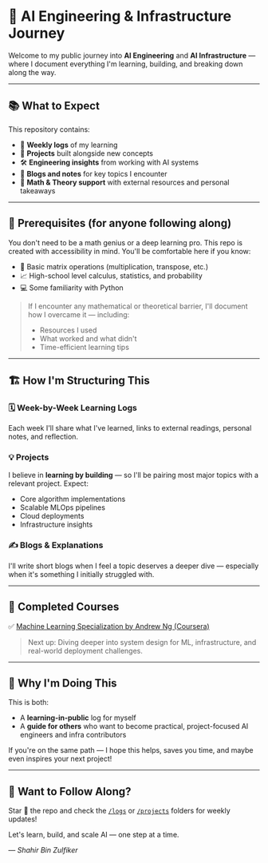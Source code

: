 # 🚀 AI Engineering & Infrastructure Journey

Welcome to my public journey into **AI Engineering** and **AI Infrastructure** — where I document everything I'm learning, building, and breaking down along the way.

---

## 📚 What to Expect

This repository contains:

- 🔎 **Weekly logs** of my learning
- 🧠 **Projects** built alongside new concepts
- 🛠️ **Engineering insights** from working with AI systems
- 📖 **Blogs and notes** for key topics I encounter
- 🧩 **Math & Theory support** with external resources and personal takeaways

---

## 📌 Prerequisites (for anyone following along)

You don't need to be a math genius or a deep learning pro. This repo is created with accessibility in mind. You'll be comfortable here if you know:

- 🧮 Basic matrix operations (multiplication, transpose, etc.)
- 📈 High-school level calculus, statistics, and probability
- 💻 Some familiarity with Python

> If I encounter any mathematical or theoretical barrier, I'll document how I overcame it — including:
> - Resources I used
> - What worked and what didn't
> - Time-efficient learning tips

---

## 🏗️ How I'm Structuring This

### 🗓️ Week-by-Week Learning Logs
Each week I'll share what I've learned, links to external readings, personal notes, and reflection.

### 💡 Projects
I believe in **learning by building** — so I'll be pairing most major topics with a relevant project. Expect:
- Core algorithm implementations
- Scalable MLOps pipelines
- Cloud deployments
- Infrastructure insights

### ✍️ Blogs & Explanations
I'll write short blogs when I feel a topic deserves a deeper dive — especially when it's something I initially struggled with.

---

## 📎 Completed Courses

✅ [Machine Learning Specialization by Andrew Ng (Coursera)](https://www.coursera.org/specializations/machine-learning-introduction)

> Next up: Diving deeper into system design for ML, infrastructure, and real-world deployment challenges.

---

## 🌱 Why I'm Doing This

This is both:
- A **learning-in-public** log for myself
- A **guide for others** who want to become practical, project-focused AI engineers and infra contributors

If you're on the same path — I hope this helps, saves you time, and maybe even inspires your next project!

---

## 🧭 Want to Follow Along?

Star 🌟 the repo and check the [`/logs`](./logs) or [`/projects`](./projects) folders for weekly updates!

Let's learn, build, and scale AI — one step at a time.

—
_Shahir Bin Zulfiker_
